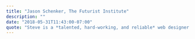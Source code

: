 ```yaml
---
title: "Jason Schenker, The Futurist Institute"
description: ""
date: "2018-05-31T11:43:00-07:00"
quote: "Steve is a *talented, hard-working, and reliable* web designer. Steve helped us build an entire custom learning institute and we are so proud of the end result. Steve's combination of creativity, skill, and personality make him an amazing asset to my firm and to the people around him."
---
```

